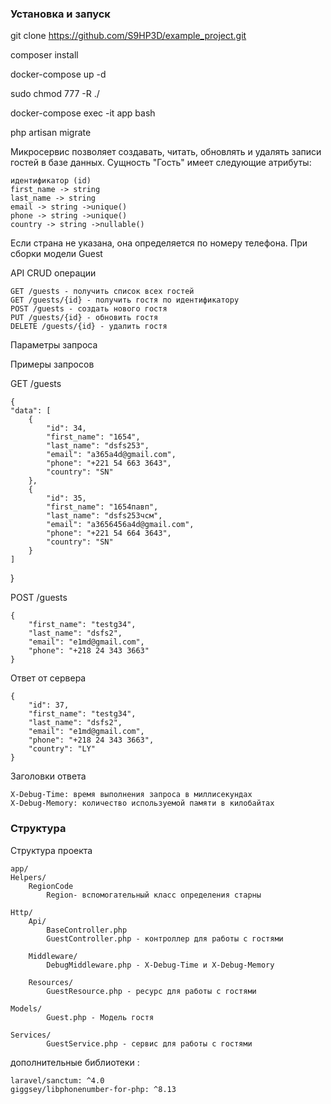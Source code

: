 ### Установка и запуск

git clone https://github.com/S9HP3D/example_project.git

composer install

docker-compose up -d

sudo chmod 777 -R ./

docker-compose exec -it app bash

php artisan migrate 


Микросервис позволяет создавать, читать, обновлять и удалять записи гостей в базе данных. Сущность "Гость" имеет следующие атрибуты:

    идентификатор (id)
    first_name -> string 
    last_name -> string 
    email -> string ->unique()
    phone -> string ->unique()
    country -> string ->nullable()

Если страна не указана, она определяется по номеру телефона. При сборки модели Guest


API
CRUD операции

    GET /guests - получить список всех гостей
    GET /guests/{id} - получить гостя по идентификатору
    POST /guests - создать нового гостя
    PUT /guests/{id} - обновить гостя
    DELETE /guests/{id} - удалить гостя

Параметры запроса

Примеры запросов

   GET /guests

	{
    "data": [
        {
            "id": 34,
            "first_name": "1654",
            "last_name": "dsfs253",
            "email": "a365a4d@gmail.com",
            "phone": "+221 54 663 3643",
            "country": "SN"
        },
        {
            "id": 35,
            "first_name": "1654павп",
            "last_name": "dsfs253чсм",
            "email": "a3656456a4d@gmail.com",
            "phone": "+221 54 664 3643",
            "country": "SN"
        }
    ]
}


  POST /guests

	{
        "first_name": "testg34",
        "last_name": "dsfs2",
        "email": "e1md@gmail.com",
        "phone": "+218 24 343 3663"
	}

Ответ от сервера

	{
		"id": 37,
    	"first_name": "testg34",
    	"last_name": "dsfs2",
    	"email": "e1md@gmail.com",
    	"phone": "+218 24 343 3663",
    	"country": "LY"
	}

Заголовки ответа

    X-Debug-Time: время выполнения запроса в миллисекундах
    X-Debug-Memory: количество используемой памяти в килобайтах


### Структура 
Структура проекта

	app/
	Helpers/
        RegionCode
            Region- вспомогательный класс определения старны 
			
	Http/
        Api/
            BaseController.php
            GuestController.php - контроллер для работы с гостями

        Middleware/
            DebugMiddleware.php - X-Debug-Time и X-Debug-Memory

        Resources/
            GuestResource.php - ресурс для работы с гостями

    Models/
            Guest.php - Модель гостя

    Services/
            GuestService.php - сервис для работы с гостями



дополнительные библиотеки :

	laravel/sanctum: ^4.0
	giggsey/libphonenumber-for-php: ^8.13

